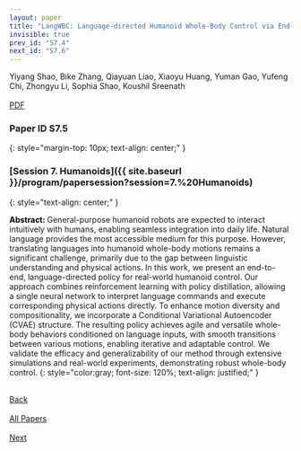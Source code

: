 ```yaml
---
layout: paper
title: "LangWBC: Language-directed Humanoid Whole-Body Control via End-to-end Learning"
invisible: true
prev_id: "S7.4"
next_id: "S7.6"
---
```

<div class="paper-authors">
  <div class="paper-author-box">
    <div class="paper-author-name">Yiyang Shao, Bike Zhang, Qiayuan Liao, Xiaoyu Huang, Yuman Gao, Yufeng Chi, Zhongyu Li, Sophia Shao, Koushil Sreenath</div>
    <div class="paper-author-uni"></div>
  </div>
</div>

<div class="paper-pdf-modern">
  <div class="paper-menu-icon">
    <a href="https://www.roboticsproceedings.org/rss25/p790.pdf" title="Download PDF" target="_blank">
      <i class="fa fa-file-pdf-o"></i><br>
      <span class="paper-menu-label">PDF</span>
    </a>
  </div>
</div>

### Paper ID S7.5
{: style="margin-top: 10px; text-align: center;" }

### [Session 7. Humanoids]({{ site.baseurl }}/program/papersession?session=7.%20Humanoids)
{: style="text-align: center;" }

<b style="color: black;">Abstract: </b>General-purpose humanoid robots are expected to interact intuitively with humans, enabling seamless integration into daily life. Natural language provides the most accessible medium for this purpose. However, translating languages into humanoid whole-body motions remains a significant challenge, primarily due to the gap between linguistic understanding and physical actions. In this work, we present an end-to-end, language-directed policy for real-world humanoid control. Our approach combines reinforcement learning with policy distillation, allowing a single neural network to interpret language commands and execute corresponding physical actions directly. To enhance motion diversity and compositionality, we incorporate a Conditional Variational Autoencoder (CVAE) structure. The resulting policy achieves agile and versatile whole-body behaviors conditioned on language inputs, with smooth transitions between various motions, enabling iterative and adaptable control. We validate the efficacy and generalizability of our method through extensive simulations and real-world experiments, demonstrating robust whole-body control.
{: style="color:gray; font-size: 120%; text-align: justified;" }

<div class="paper-menu">
  <div class="paper-menu-inner">
    <a href="{{ site.baseurl }}/program/papers/S7.4/" title="Previous Paper">
            <div class="paper-menu-icon">
                <i class="fa fa-chevron-left"></i><br>
                <span class="paper-menu-label">Back</span>
            </div>
        </a>
    <a href="{{ site.baseurl }}/program/papers" title="All Papers">
      <div class="paper-menu-icon">
        <i class="fa fa-list"></i><br>
        <span class="paper-menu-label">All Papers</span>
      </div>
    </a>
    <a href="{{ site.baseurl }}/program/papers/S7.6/" title="Next Paper">
            <div class="paper-menu-icon">
                <i class="fa fa-chevron-right"></i><br>
                <span class="paper-menu-label">Next</span>
            </div>
        </a>
  </div>
</div>

